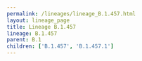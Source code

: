 ```yaml
---
permalink: /lineages/lineage_B.1.457.html
layout: lineage_page
title: Lineage B.1.457
lineage: B.1.457
parent: B.1
children: ['B.1.457', 'B.1.457.1']
---
```


